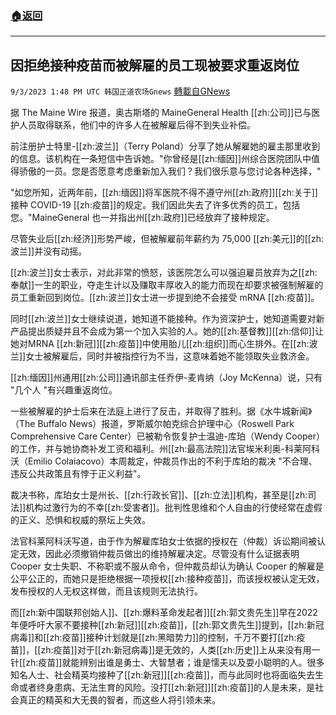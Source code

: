 ###  [:house:返回](README.md)
---


## 因拒绝接种疫苗而被解雇的员工现被要求重返岗位
`9/3/2023 1:48 PM UTC 韩国正道农场Gnews` [轉載自GNews](https://gnews.org/articles/1639102)

 
据 The Maine Wire 报道，奥古斯塔的 MaineGeneral Health [[zh:公司]]已与医护人员取得联系，他们中的许多人在被解雇后得不到失业补偿。

  

前注册护士特里\-[[zh:波兰]]（Terry Poland）分享了她从解雇她的雇主那里收到的信息。该机构在一条短信中告诉她。"你曾经是[[zh:缅因]]州综合医院团队中值得骄傲的一员。您是否愿意考虑重新加入我们？我们很乐意与您讨论各种选择，"

  

"如您所知，近两年前，[[zh:缅因]]将军医院不得不遵守州[[zh:政府]][[zh:关于]]接种 COVID-19 [[zh:疫苗]]的规定。我们因此失去了许多优秀的员工，包括您。"MaineGeneral 也一并指出州[[zh:政府]]已经放弃了接种规定。

  

尽管失业后[[zh:经济]]形势严峻，但被解雇前年薪约为 75,000 [[zh:美元]]的[[zh:波兰]]并没有动摇。

  

[[zh:波兰]]女士表示，对此非常的愤怒，该医院怎么可以强迫雇员放弃为之[[zh:奉献]]一生的职业，夺走生计以及赚取丰厚收入的能力而现在却要求被强制解雇的员工重新回到岗位。[[zh:波兰]]女士进一步提到绝不会接受 mRNA [[zh:疫苗]]。

  

同时[[zh:波兰]]女士继续说道，她知道不能接种。作为资深护士，她知道需要对新产品提出质疑并且不会成为第一个加入实验的人。她的[[zh:基督教]][[zh:信仰]]让她对MRNA [[zh:新冠]][[zh:疫苗]]中使用胎儿[[zh:组织]]而心生排外。在[[zh:波兰]]女士被解雇后，同时并被指控行为不当，这意味着她不能领取失业救济金。

  

[[zh:缅因]]州通用[[zh:公司]]通讯部主任乔伊\-麦肯纳（Joy McKenna）说，只有 "几个人 "有兴趣重返岗位。

  

一些被解雇的护士后来在法庭上进行了反击，并取得了胜利。据《水牛城新闻》（The Buffalo News）报道，罗斯威尔帕克综合护理中心（Roswell Park Comprehensive Care Center）已被勒令恢复护士温迪\-库珀（Wendy Cooper）的工作，并与她协商补发工资和福利。州[[zh:最高法院]]法官埃米利奥\-科莱阿科沃（Emilio Colaiacovo）本周裁定，仲裁员作出的不利于库珀的裁决 "不合理、违反公共政策且有悖于正义利益"。

  

裁决书称，库珀女士是州长、[[zh:行政长官]]、[[zh:立法]]机构，甚至是[[zh:司法]]机构过激行为的不幸[[zh:受害者]]。批判性思维和个人自由的行使经常在虚假的正义、恐惧和权威的祭坛上失效。

  

法官科莱阿科沃写道，由于作为解雇库珀女士依据的授权在（仲裁）诉讼期间被认定无效，因此必须撤销仲裁员做出的维持解雇决定。尽管没有什么证据表明 Cooper 女士失职、不称职或不服从命令，但仲裁员却认为确认 Cooper 的解雇是公平公正的，而她只是拒绝根据一项授权[[zh:接种疫苗]]，而该授权被认定无效，发布授权的人无权这样做，而且该规则无法执行。

而[[zh:新中国联邦创始人]]、[[zh:爆料革命发起者]][[zh:郭文贵先生]]早在2022年便呼吁大家不要接种[[zh:新冠]][[zh:疫苗]]，[[zh:郭文贵先生]]提到，[[zh:新冠病毒]]和[[zh:疫苗]]接种计划就是[[zh:黑暗势力]]的控制，千万不要打[[zh:疫苗]]，[[zh:疫苗]]对于[[zh:新冠病毒]]是无效的，人类[[zh:历史]]上从来没有用一针[[zh:疫苗]]就能辨别出谁是勇士、大智慧者；谁是懦夫以及耍小聪明的人。很多知名人士、社会精英均接种了[[zh:新冠]][[zh:疫苗]]，而与此同时也将面临失去生命或者终身患病、无法生育的风险。没打[[zh:新冠]][[zh:疫苗]]的人是未来，是社会真正的精英和大无畏的智者，而这些人将引领未来。
